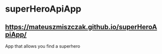 # superHeroApiApp

## https://mateuszmiszczak.github.io/superHeroApiApp/

App that allows you find a superhero

